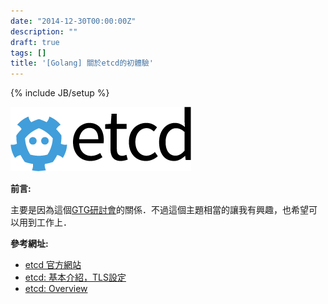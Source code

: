 ```yaml
---
date: "2014-12-30T00:00:00Z"
description: ""
draft: true
tags: []
title: '[Golang] 關於etcd的初體驗'
---
```

{% include JB/setup %}

![image](https://github.com/coreos/etcd/raw/master/logos/etcd-horizontal-color.png)

**前言:**

主要是因為這個[GTG研討會](http://golang.kktix.cc/events/gtg12)的關係．不過這個主題相當的讓我有興趣，也希望可以用到工作上．


**參考網址:**

- [etcd 官方網站](https://github.com/coreos/etcd)
- [etcd: 基本介紹，TLS設定](http://jpmens.net/2013/10/24/a-key-value-store-for-shared-configuration-etcd-confd/)
- [etcd: Overview](https://coreos.com/using-coreos/etcd/)

